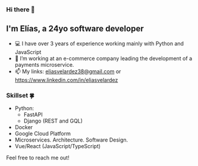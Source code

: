 ### Hi there 👋
## I'm Elías, a 24yo software developer 
- :computer: I have over 3 years of experience working mainly with Python and JavaScript
- 🌱 I’m working at an e-commerce company leading the development of a payments microservice.
- 📫 My links: eliasvelardez38@gmail.com or https://www.linkedin.com/in/eliasvelardez

### Skillset 🍀
- Python:
  - FastAPI
  - Django (REST and GQL)
- Docker
- Google Cloud Platform
- Microservices. Architecture. Software Design.
- Vue/React (JavaScript/TypeScript)

Feel free to reach me out!
